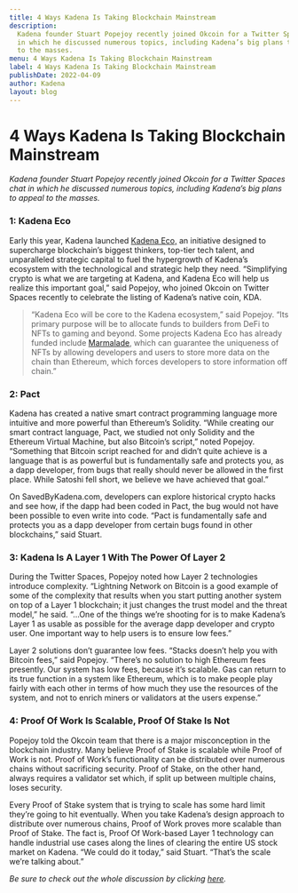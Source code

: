 ```yaml
---
title: 4 Ways Kadena Is Taking Blockchain Mainstream
description:
  Kadena founder Stuart Popejoy recently joined Okcoin for a Twitter Spaces chat
  in which he discussed numerous topics, including Kadena’s big plans to appeal
  to the masses.
menu: 4 Ways Kadena Is Taking Blockchain Mainstream
label: 4 Ways Kadena Is Taking Blockchain Mainstream
publishDate: 2022-04-09
author: Kadena
layout: blog
---
```


# 4 Ways Kadena Is Taking Blockchain Mainstream

_Kadena founder Stuart Popejoy recently joined Okcoin for a Twitter Spaces chat
in which he discussed numerous topics, including Kadena’s big plans to appeal to
the masses._

### 1: Kadena Eco

Early this year, Kadena launched [Kadena Eco,](https://kadena.io/eco/) an
initiative designed to supercharge blockchain’s biggest thinkers, top-tier tech
talent, and unparalleled strategic capital to fuel the hypergrowth of Kadena’s
ecosystem with the technological and strategic help they need. “Simplifying
crypto is what we are targeting at Kadena, and Kadena Eco will help us realize
this important goal,” said Popejoy, who joined Okcoin on Twitter Spaces recently
to celebrate the listing of Kadena’s native coin, KDA.

> “Kadena Eco will be core to the Kadena ecosystem,” said Popejoy. “Its primary
> purpose will be to allocate funds to builders from DeFi to NFTs to gaming and
> beyond. Some projects Kadena Eco has already funded include
> [Marmalade](http://marmalade.art), which can guarantee the uniqueness of NFTs
> by allowing developers and users to store more data on the chain than
> Ethereum, which forces developers to store information off chain.”

### 2: Pact

Kadena has created a native smart contract programming language more intuitive
and more powerful than Ethereum’s Solidity. “While creating our smart contract
language, Pact, we studied not only Solidity and the Ethereum Virtual Machine,
but also Bitcoin’s script,” noted Popejoy. “Something that Bitcoin script
reached for and didn’t quite achieve is a language that is as powerful but is
fundamentally safe and protects you, as a dapp developer, from bugs that really
should never be allowed in the first place. While Satoshi fell short, we believe
we have achieved that goal.”

On SavedByKadena.com, developers can explore historical crypto hacks and see
how, if the dapp had been coded in Pact, the bug would not have been possible to
even write into code. “Pact is fundamentally safe and protects you as a dapp
developer from certain bugs found in other blockchains,” said Stuart.

### 3: Kadena Is A Layer 1 With The Power Of Layer 2

During the Twitter Spaces, Popejoy noted how Layer 2 technologies introduce
complexity. “Lightning Network on Bitcoin is a good example of some of the
complexity that results when you start putting another system on top of a Layer
1 blockchain; it just changes the trust model and the threat model,” he said.
“…One of the things we’re shooting for is to make Kadena’s Layer 1 as usable as
possible for the average dapp developer and crypto user. One important way to
help users is to ensure low fees.”

Layer 2 solutions don’t guarantee low fees. “Stacks doesn’t help you with
Bitcoin fees,” said Popejoy. “There’s no solution to high Ethereum fees
presently. Our system has low fees, because it’s scalable. Gas can return to its
true function in a system like Ethereum, which is to make people play fairly
with each other in terms of how much they use the resources of the system, and
not to enrich miners or validators at the users expense.”

### 4: Proof Of Work Is Scalable, Proof Of Stake Is Not

Popejoy told the Okcoin team that there is a major misconception in the
blockchain industry. Many believe Proof of Stake is scalable while Proof of Work
is not. Proof of Work’s functionality can be distributed over numerous chains
without sacrificing security. Proof of Stake, on the other hand, always requires
a validator set which, if split up between multiple chains, loses security.

Every Proof of Stake system that is trying to scale has some hard limit they’re
going to hit eventually. When you take Kadena’s design approach to distribute
over numerous chains, Proof of Work proves more scalable than Proof of Stake.
The fact is, Proof Of Work-based Layer 1 technology can handle industrial use
cases along the lines of clearing the entire US stock market on Kadena. “We
could do it today,” said Stuart. “That’s the scale we’re talking about.”

_Be sure to check out the whole discussion by clicking
[here](https://twitter.com/kadena_io/status/1506740712255205385)._
